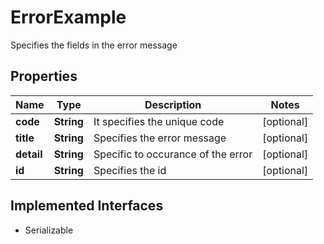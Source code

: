 

# ErrorExample

Specifies the fields in the error message

## Properties

Name | Type | Description | Notes
------------ | ------------- | ------------- | -------------
**code** | **String** | It specifies the unique code |  [optional]
**title** | **String** |  Specifies the error message |  [optional]
**detail** | **String** |  Specific to occurance of the error |  [optional]
**id** | **String** | Specifies the id |  [optional]


## Implemented Interfaces

* Serializable


